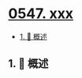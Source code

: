# [0547. xxx](https://github.com/Tdahuyou/TNotes.leetcode/tree/main/notes/0547.%20xxx)

<!-- region:toc -->

- [1. 📝 概述](#1--概述)

<!-- endregion:toc -->

## 1. 📝 概述
